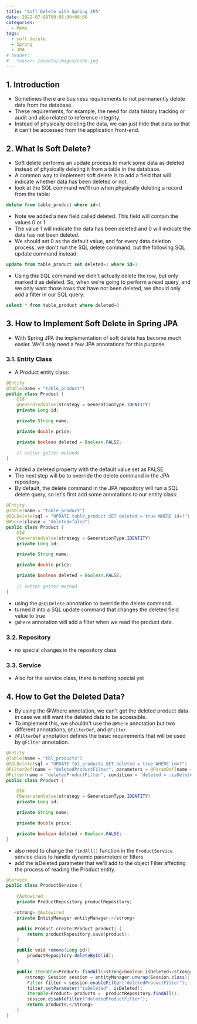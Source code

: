 ```yaml
---
title: "Soft Delete with Spring JPA"
date: 2022-07-09T09:08:00+09:00
categories:
  - Memo
tags:
  - soft delete
  - Spring
  - JPA
# header:
#   teaser: /assets/images/code.jpg
---
```


## 1. Introduction

- Sometimes there are business requirements to not permanently delete data from the database.
- These requirements, for example, the need for data history tracking or audit and also related to reference integrity.
- Instead of physically deleting the data, we can just hide that data so that it can't be accessed from the application front-end.

## 2. What Is Soft Delete?

- Soft delete performs an update process to mark some data as deleted instead of physically deleting it from a table in the database.
- A common way to implement soft delete is to add a field that will indicate whether data has been deleted or not.
- look at the SQL command we'll run when physically deleting a record from the table:

```sql
delete from table_product where id=1
```

- Note we added a new field called deleted. This field will contain the values 0 or 1.
- The value 1 will indicate the data has been deleted and 0 will indicate the data has not been deleted. 
- We should set 0 as the default value, and for every data deletion process, we don't run the SQL delete command, but the following SQL update command instead:

```sql
update from table_product set deleted=1 where id=1
```

- Using this SQL command we didn't actually delete the row, but only marked it as deleted. So, when we're going to perform a read query, and we only want those rows that have not been deleted, we should only add a filter in our SQL query:

```sql
select * from table_product where deleted=0
```

## 3. How to Implement Soft Delete in Spring JPA

- With Spring JPA the implementation of soft delete has become much easier. We'll only need a few JPA annotations for this purpose.

### 3.1. Entity Class

- A Product entity class:

```java
@Entity
@Table(name = "table_product")
public class Product {
    @Id
    @GeneratedValue(strategy = GenerationType.IDENTITY)
    private Long id;

    private String name;

    private double price;

    private boolean deleted = Boolean.FALSE;

    // setter getter methods
}
```

- Added a deleted property with the default value set as FALSE.
- The next step will be to override the delete command in the JPA repository.
- By default, the delete command in the JPA repository will run a SQL delete query, so let's first add some annotations to our entity class:

```java
@Entity
@Table(name = "table_product")
@SQLDelete(sql = "UPDATE table_product SET deleted = true WHERE id=?")
@Where(clause = "deleted=false")
public class Product {
    @Id
    @GeneratedValue(strategy = GenerationType.IDENTITY)
    private Long id;

    private String name;

    private double price;

    private boolean deleted = Boolean.FALSE;
   
    // setter getter method
}
```

- using the `@SQLDelete` annotation to override the delete command.
- turned it into a SQL update command that changes the deleted field value to true
- `@Where` annotation will add a filter when we read the product data.

### 3.2. Repository

- no special changes in the repository class

### 3.3. Service

- Also for the service class, there is nothing special yet

## 4. How to Get the Deleted Data?

- By using the @Where annotation, we can't get the deleted product data in case we still want the deleted data to be accessible.
- To implement this, we shouldn't use the `@Where` annotation but two different annotations, `@FilterDef`, and `@Filter`.
- `@FilterDef` annotation defines the basic requirements that will be used by `@Filter` annotation.

```java
@Entity
@Table(name = "tbl_products")
@SQLDelete(sql = "UPDATE tbl_products SET deleted = true WHERE id=?")
@FilterDef(name = "deletedProductFilter", parameters = @ParamDef(name = "isDeleted", type = "boolean"))
@Filter(name = "deletedProductFilter", condition = "deleted = :isDeleted")
public class Product {

    @Id
    @GeneratedValue(strategy = GenerationType.IDENTITY)
    private Long id;

    private String name;

    private double price;

    private boolean deleted = Boolean.FALSE;
}
```

- also need to change the `findAll()` function in the `ProductService` service class to handle dynamic parameters or filters
- add the isDeleted parameter that we'll add to the object Filter affecting the process of reading the Product entity.

```java
@Service
public class ProductService {
    
    @Autowired
    private ProductRepository productRepository;

   <strong> @Autowired
    private EntityManager entityManager;</strong>

    public Product create(Product product) {
        return productRepository.save(product);
    }

    public void remove(Long id){
        productRepository.deleteById(id);
    }

    public Iterable<Product> findAll(<strong>boolean isDeleted</strong>){
       <strong> Session session = entityManager.unwrap(Session.class);
        Filter filter = session.enableFilter("deletedProductFilter");
        filter.setParameter("isDeleted", isDeleted);
        Iterable<Product> products =  productRepository.findAll();
        session.disableFilter("deletedProductFilter");
        return products;</strong>
    }
}
```
